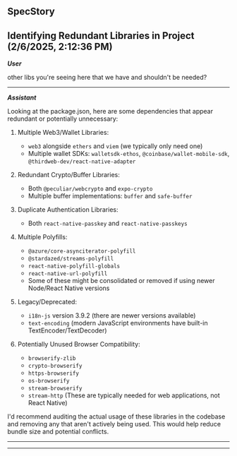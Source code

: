 ## SpecStory

## Identifying Redundant Libraries in Project (2/6/2025, 2:12:36 PM)

_**User**_

other libs you're seeing here that we have and shouldn't be needed?

---

_**Assistant**_

Looking at the package.json, here are some dependencies that appear redundant or potentially unnecessary:

1. Multiple Web3/Wallet Libraries:
   - `web3` alongside `ethers` and `viem` (we typically only need one)
   - Multiple wallet SDKs: `walletsdk-ethos`, `@coinbase/wallet-mobile-sdk`, `@thirdweb-dev/react-native-adapter`

2. Redundant Crypto/Buffer Libraries:
   - Both `@peculiar/webcrypto` and `expo-crypto`
   - Multiple buffer implementations: `buffer` and `safe-buffer`

3. Duplicate Authentication Libraries:
   - Both `react-native-passkey` and `react-native-passkeys`

4. Multiple Polyfills:
   - `@azure/core-asynciterator-polyfill`
   - `@stardazed/streams-polyfill`
   - `react-native-polyfill-globals`
   - `react-native-url-polyfill`
   - Some of these might be consolidated or removed if using newer Node/React Native versions

5. Legacy/Deprecated:
   - `i18n-js` version 3.9.2 (there are newer versions available)
   - `text-encoding` (modern JavaScript environments have built-in TextEncoder/TextDecoder)

6. Potentially Unused Browser Compatibility:
   - `browserify-zlib`
   - `crypto-browserify`
   - `https-browserify`
   - `os-browserify`
   - `stream-browserify`
   - `stream-http`
   (These are typically needed for web applications, not React Native)

I'd recommend auditing the actual usage of these libraries in the codebase and removing any that aren't actively being used. This would help reduce bundle size and potential conflicts.

---



---

